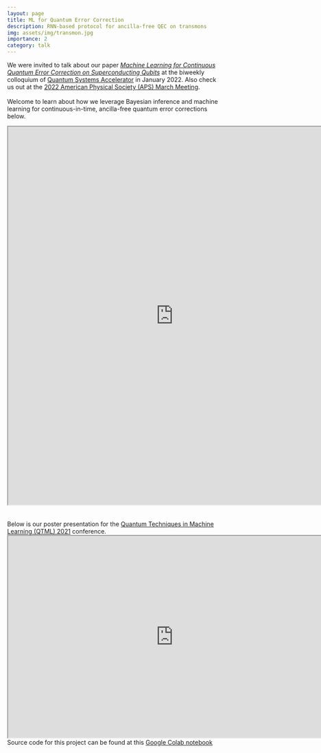```yaml
---
layout: page
title: ML for Quantum Error Correction
description: RNN-based protocol for ancilla-free QEC on transmons
img: assets/img/transmon.jpg
importance: 2
category: talk
---
```


We were invited to talk about our paper <a href="https://iopscience.iop.org/article/10.1088/1367-2630/ac66f9/pdf">*Machine Learning for Continuous Quantum Error Correction on Superconducting Qubits*</a> at the biweekly colloquium of <a href="https://quantumsystemsaccelerator.org/">Quantum Systems Accelerator</a> in January 2022. Also check us out at the <a href="https://meetings.aps.org/Meeting/MAR22/Session/T40.13">2022 American Physical Society (APS) March Meeting</a>.
<br>
<br>
Welcome to learn about how we leverage Bayesian inference and machine learning for continuous-in-time, ancilla-free quantum error corrections below. 

<iframe src="https://drive.google.com/file/d/1oXeCnGx6doLSxZ4yDbyyoTsYafs9-zzK/preview" width="770" height="880" allow="autoplay"></iframe>
<br>
<br>
<br>
Below is our poster presentation for the <a href="https://www.quantummachinelearning.org/qtml2021.html">Quantum Techniques in Machine Learning (QTML) 2021</a> conference.
<iframe src="https://drive.google.com/file/d/1d7T4fNuolyf8yqJ5OBO7GX5UBPw4OH_u/preview" width="770" height="470" allow="autoplay"></iframe>

<br>
Source code for this project can be found at this <a href="https://colab.research.google.com/drive/1NSwz4Qy3SlfE-fptz59-hj3880QJ7DVj?usp=sharing">Google Colab notebook</a>
